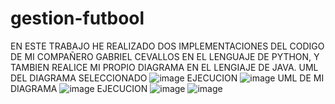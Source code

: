 # gestion-futbool
EN ESTE TRABAJO HE REALIZADO DOS IMPLEMENTACIONES DEL CODIGO DE MI COMPAÑERO GABRIEL CEVALLOS EN EL LENGUAJE DE PYTHON, Y TAMBIEN REALICE MI PROPIO DIAGRAMA EN EL LENGIAJE DE JAVA.
UML DEL DIAGRAMA SELECCIONADO
![image](https://github.com/user-attachments/assets/15c98c02-df99-492e-ad0d-afbddcf1b2d9)
EJECUCION
![image](https://github.com/user-attachments/assets/03d9fff3-0086-45f6-b979-e3e09999feeb)
UML DE MI DIAGRAMA
![image](https://github.com/user-attachments/assets/a8339f2d-16aa-4aee-b3d0-6ff79ac6cf2e)
EJECUCION
![image](https://github.com/user-attachments/assets/896f8385-c45c-48b6-a767-74d1941d6600)
![image](https://github.com/user-attachments/assets/7dc2389f-e570-444e-a38e-f47b2298e6e7)



